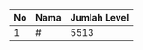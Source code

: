 | No | Nama            | Jumlah Level |
|----|-----------------|--------------|
| 1  | #    |    5513        |
